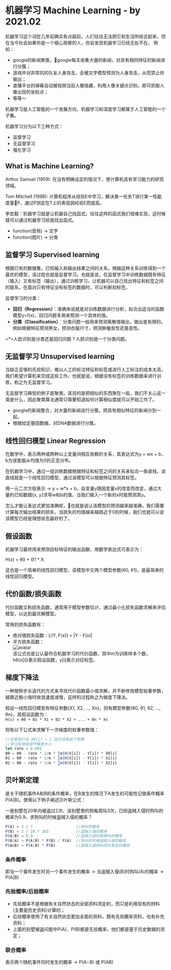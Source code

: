机器学习 Machine Learning - by 2021.02
======================================
机器学习这个词在几年前确实有点超前，人们往往无法把它和生活所结合起来，但在当今社会如果你是一个细心观察的人，你会发现机器学习已经无处不在。
例如：
- google的新闻聚类，google每天收集大量的新闻，对具有相同特征的新闻进行分簇；
- 游戏中对非常坑的队友人身攻击，会被文字模型预测为人身攻击，从而禁止你输出；
- 直播平台的弹幕自动被视频当前人像隐藏，利用人像关键点识别，即可抓取人像出现的坐标点；
- 等等～

机器学习是人工智能的一个发展方向，机器学习和深度学习都属于人工智能的一个子集。

机器学习分为以下三种方式：
- 监督学习
- 无监督学习
- 强化学习

## What is Machine Learning?
Arthur Samuel (1959): 在没有明确设定的情况下，使计算机具有学习能力的研究领域。

Tom Mitchell (1998): 计算机程序从经验E中学习，解决某一任务T进行某一性能度量P，通过P测定在T上的表现因经验E而提高。

李宏毅：机器学习就是让机器自己找函式。往往这样的函式我们很难实现，这时候就可以通过机器学习给我找出函式。
- function(音频) -> 文字
- function(图片) -> 分类

## 监督学习 Supervised learning
根据已有的数据集，已知输入和输出结果之间的关系，根据这种关系训练得到一个最优的模型，该过程也就是监督学习。也就是说，在监督学习中训练数据既有特征（输入）又有标签（输出），通过训练学习，让机器可以自己找出特征和标签之间的联系，在面对只有特征没有标签的数据时，可以判断初标签。

监督学习的分类：
- **回归（Regression）**：准确来说就是对训练数据进行分析，拟合出适当的函数模型y=f(x)，回归问题多用来预测一个具体的值。
- **分类（Classification）**：分类问题一般用来预测离散值输出，输出是有限的。例如根据特征预测男女，预测衣服尺寸，预测肿瘤良性还是恶性。

<*>人脸识别是分类还是回归问题？人脸识别是一个分类问题。


## 无监督学习 Unsupervised learning
当缺乏足够的先验知识，难以人工的标注特征和标签或进行人工标注的成本太高，我们希望计算机来完成这些工作。也就是说，根据没有标签的训练数据来进行训练，称之为无监督学习。

无监督学习典型的例子是聚类。其目的是把相似的东西聚在一起，我们不关心这一类是什么，因此聚类算法通常只需要知道如何计算相似度就可以开始工作了。

- google的新闻整合，对大量的新闻进行分簇，把具有相似特征的新闻分到一起。
- 根据给定基因数据，对DNA数据进行分簇。

## 线性回归模型 Linear Regression
在数学中，表示两种或两种以上变量间相互依赖的关系，其表达式为y = wx + b，b为误差服从均值为0的正态分布。

在机器学习中，通过一组训练数据根据特征和标签之间的关系来拟合一条直线，该直线就是一个线性回归模型，通过该模型可以根据特征预测其标签。

用一元二次方程表示 -> y = w*x + b，自变量y随因变量x的改变而改变，通过大量的已知数据{x, y}求导w和b的值，当我们输入一个新的x时能预测其y。

怎么才能让表达式更加准确呢，也就是说让该模型的预测越来越准确，我们需要计算每次输出结果的损失，当损失的均值越来越趋近于0的时候，我们也就可以说该模型已经是理想状态最好的了。


## 假设函数
机器学习最终用来预测目标特征的输出函数，用数学表达式可表示为：

H(x) = θ0 + Θ1 * X

这也是一个简单的线性回归模型，该模型中又两个模型参数(θ0, θ1)，是最简单的线性回归模型。


## 代价函数/损失函数
代价函数又称损失函数，通常用于模型参数估计，通过最小化损失函数求解来评估模型，以达到最优解模型。

常用的损失函数有：
- 绝对值损失函数：L(Y, F(x)) = |Y - F(x)|
- 平方损失函数：<br/>![avatar](./glow/draftdoc/images/loss.png)<br/>
该公式也是公认最符合机器学习的代价函数，其中m为训练样本个数，hθ(x[i])表示假设函数，y[i]表示对应标签。

## 梯度下降法
一种按照步长迭代的方式来寻找代价函数最小值求解，并不断修改模型权重参数，越靠近极小值时收敛速度减慢，这样的过程称之为梯度下降法。

假设一线性回归模型有特征参数{X1, X2, ..., Xn}，则有模型参数{θ0, θ1, θ2, ..., θn}，其假设函数为：  
`H(x) = θ0 + Θ1 * X1 + Θ2 * X2 + ... + Θn * Xn`

则有以下公式来求解下一次梯度的权重参数值：
```ts
//这里我们设 X0[i] = 1 因为没有这个参数
//学习率用来调节梯度大小
let rate = 0.001
θ0 = θ0 - rate * 1/m * ∑m(H(X[i]) - Y[i]) * X0[i]
θ1 = θ0 - rate * 1/m * ∑m(H(X[i]) - Y[i]) * X1[i]
θ2 = θ0 - rate * 1/m * ∑m(H(X[i]) - Y[i]) * X2[i]
```

## 贝叶斯定理
是关于随机事件A和B的条件概率，在B发生的情况下A发生的可能性记做条件概率P(A|B)。使用以下例子阐述贝叶斯公式：

一座别墅在20年内被盗过2次，该别墅里的狗每周叫3次，已知盗贼入侵时狗叫的概率为0.9，求狗叫的时候盗贼入侵的概率？
```ts
P(A) = 3 / 7                   //狗叫的概率
P(B) = 2 / 20 * 365            //盗贼入侵的概率
P(A|B) = 0.9                   //盗贼入侵时候狗叫的概率
P(B|A) = P(A|B) * P(B) / P(A)  //狗叫的时候盗贼入侵的概率
P(A∩B) = P(A|B) * P(B)         //盗贼入侵狗叫同时发生的概率
```
### 条件概率
即当一个事件发生时另一个事件发生的概率 -> 当盗贼入侵(B)时狗叫(A)的概率 -> P(A|B)
### 先验概率/后验概率
- 先验概率不是根据有关自然状态的全部资料测定的，而只是利用现有的材料(主要是历史资料)计算的；
- 后验概率使用了有关自然状态更加全面的资料，既有先验概率资料，也有补充资料；
- 上面的别墅被盗问题中P(A)、P(B)都是先验概率，他们都是基于历史数据的测定；

### 联合概率
表示两个随机事件同时发生的概率 -> P(A∩B) 或 P(AB)
